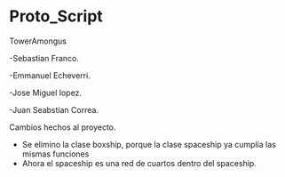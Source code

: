 # Proto_Script
TowerAmongus


-Sebastian Franco.

-Emmanuel Echeverri. 

-Jose Miguel lopez.

-Juan Seabstian Correa.

Cambios hechos al proyecto.
- Se elimino la clase boxship, porque la clase spaceship ya cumplía las mismas funciones 
- Ahora el spaceship es una red de cuartos dentro del spaceship.
